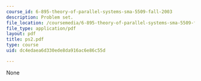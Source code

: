 ```yaml
---
course_id: 6-895-theory-of-parallel-systems-sma-5509-fall-2003
description: Problem set.
file_location: /coursemedia/6-895-theory-of-parallel-systems-sma-5509-fall-2003/dc4edaea6d330ede8da916ac6e86c55d_ps2.pdf
file_type: application/pdf
layout: pdf
title: ps2.pdf
type: course
uid: dc4edaea6d330ede8da916ac6e86c55d

---
```

None